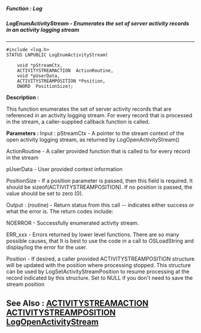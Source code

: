 ##### Function : Log
##### LogEnumActivityStream - Enumerates the set of server activity records in an activity logging stream
---
```
#include <log.h>
STATUS LNPUBLIC LogEnumActivityStream(

	void *pStreamCtx,
	ACTIVITYSTREAMACTION  ActionRoutine,
	void *pUserData,
	ACTIVITYSTREAMPOSITION *Position,
	DWORD  PositionSize);
```
**Description :**

This function enumerates the set of server activity records that are referenced 
in an activity logging stream.  For every record that is processed in the 
stream, a caller-supplied callback function is called.

**Parameters :**
Input :
pStreamCtx  -  A pointer to the stream context of the open activity logging stream, as returned by LogOpenActivityStream()

ActionRoutine  -  A caller provided function that is called to for every record in the stream

pUserData  -  User provided context information

PositionSize  -  If a position parameter is passed, then this field is required. It should be sizeof(ACTIVITYSTREAMPOSITION). If no position is passed, the value should be set to zero (0).

Output :
(routine)  -  Return status from this call -- indicates either success or what the error is. The return codes include:

NOERROR - Successfully enumerated activity stream.

ERR_xxx - Errors returned by lower level functions.  There are so many possible causes, that It is best to use the code in a call to OSLoadString and display/log the error for the user.


Position  -  If desired, a caller provided ACTIVITYSTREAMPOSITION structure will be updated with the position where processing stopped. This structure can be used by LogSetActivityStreamPosition to resume processing at the record indicated by this structure.  Set to NULL if you don't need to save the stream position


**See Also :**
[ACTIVITYSTREAMACTION](/reference/Data/ACTIVITYSTREAMACTION)
[ACTIVITYSTREAMPOSITION](/reference/Data/ACTIVITYSTREAMPOSITION)
[LogOpenActivityStream](/reference/Func/LogOpenActivityStream)
---
